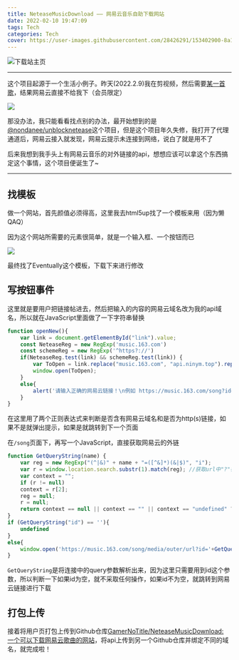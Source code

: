 ```yaml
---
title: NeteaseMusicDownload —— 网易云音乐自助下载网站
date: 2022-02-10 19:47:09
tags: Tech
categories: Tech
cover: https://user-images.githubusercontent.com/28426291/153402900-8a18d94d-b975-4b1f-81d0-83e97c82e64c.png
---
```


![下载站主页](https://user-images.githubusercontent.com/28426291/153402900-8a18d94d-b975-4b1f-81d0-83e97c82e64c.png)



---

这个项目起源于一个生活小例子。昨天(2022.2.9)我在剪视频，然后需要[某一首歌](https://music.163.com/song?id=1472480890&userid=252340012)，结果网易云直接不给我下（会员限定）

![](https://user-images.githubusercontent.com/28426291/153404219-8b7d9939-290c-4eaa-9874-a0f668ccb148.png)

那没办法，我只能看看找点别的办法，最开始想到的是[@nondanee/unblocknetease](https://github.com/nondanee/UnblockNeteaseMusic)这个项目，但是这个项目年久失修，我打开了代理通道后，网易云接入就发现，网易云提示未连接到网络，说白了就是用不了

后来我想到我手头上有网易云音乐的对外链接的api，想想应该可以拿这个东西搞定这个事情，这个项目便诞生了~

---

## 找模板

做一个网站，首先颜值必须得高，这里我去html5up找了一个模板来用（因为懒QAQ）

因为这个网站所需要的元素很简单，就是一个输入框、一个按钮而已

![](https://user-images.githubusercontent.com/28426291/153545338-7c99eea0-2077-42b4-8b49-3f6bafb7114c.png)

最终找了Eventually这个模板，下载下来进行修改

## 写按钮事件

这里就是要用户把链接帖进去，然后把输入的内容的网易云域名改为我的api域名，所以就在JavaScript里面做了一下字符串替换

```javascript
function openNew(){
    var link = document.getElementById("link").value;
    const NeteaseReg = new RegExp('music.163.com')
    const schemeReg = new RegExp('^https?://')
    if(NeteaseReg.test(link) && schemeReg.test(link)) {
        var ToOpen = link.replace("music.163.com", "api.ninym.top").replace("/#/","/");  //防止解析暴毙
        window.open(ToOpen);
    }
    else{
        alert('请输入正确的网易云链接！\n例如 https://music.163.com/song?id=467787951&userid=252340012')
    }
}

```

在这里用了两个正则表达式来判断是否含有网易云域名和是否为http(s)链接，如果不是就弹出提示，如果是就跳转到下一个页面

在`/song`页面下，再写一个JavaScript，直接获取网易云的外链

```javascript
function GetQueryString(name) {
    var reg = new RegExp("(^|&)" + name + "=([^&]*)(&|$)", "i");
    var r = window.location.search.substr(1).match(reg); //获取url中"?"符后的字符串并正则匹配
    var context = "";
    if (r != null)
    context = r[2];
    reg = null;
    r = null;
    return context == null || context == "" || context == "undefined" ? "" : context;
}
if (GetQueryString("id") == ''){
    undefined
}
else{
    window.open('https://music.163.com/song/media/outer/url?id='+GetQueryString("id")+'.mp3','_self');
}

```

`GetQueryString`是将连接中的query参数解析出来，因为这里只需要用到id这个参数，所以判断一下如果id为空，就不采取任何操作，如果id不为空，就跳转到网易云链接进行下载

## 打包上传

接着将用户页打包上传到Github仓库[GamerNoTitle/NeteaseMusicDownload: 一个可以下载网易云歌曲的网站](https://github.com/GamerNoTitle/NeteaseMusicDownload)，将api上传到另一个Github仓库并绑定不同的域名，就完成啦！

